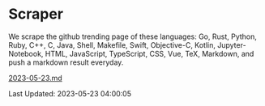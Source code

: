 # Scraper

We scrape the github trending page of these languages: Go, Rust, Python, Ruby, C++, C, Java, Shell, Makefile, Swift, Objective-C, Kotlin, Jupyter-Notebook, HTML, JavaScript, TypeScript, CSS, Vue, TeX, Markdown, and push a markdown result everyday.

[2023-05-23.md](https://github.com/yangwenmai/github-trending-backup/blob/master/2023-05-23.md)

Last Updated: 2023-05-23 04:00:05